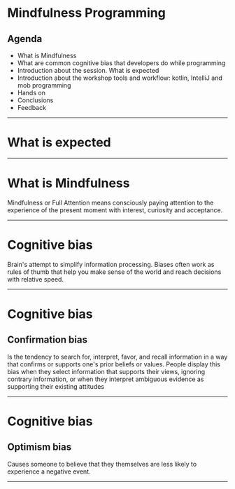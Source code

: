 # Mindfulness Programming

## Agenda

- What is Mindfulness
- What are common cognitive bias that developers do while programming
- Introduction about the session. What is expected
- Introduction about the workshop tools and workflow: kotlin, IntelliJ and mob programming
- Hands on
- Conclusions
- Feedback

----

# What is expected

----

# What is Mindfulness

Mindfulness or Full Attention means consciously paying attention to the experience of the present moment with interest, curiosity and acceptance.

----

# Cognitive bias

Brain's attempt to simplify information processing. Biases often work as rules of thumb that help you make sense of the world and reach decisions with relative speed.

----

# Cognitive bias

## Confirmation bias

Is the tendency to search for, interpret, favor, and recall information in a way that confirms or supports one's prior beliefs or values. People display this bias when they select information that supports their views, ignoring contrary information, or when they interpret ambiguous evidence as supporting their existing attitudes


----

# Cognitive bias

## Optimism bias

Causes someone to believe that they themselves are less likely to experience a negative event.

----